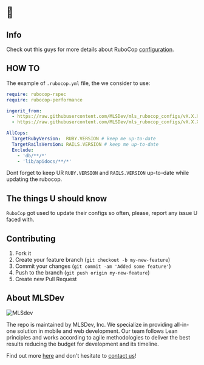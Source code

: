# 👋

## Info

Check out this guys for more details about RuboCop [configuration](https://rubocop.readthedocs.io/en/latest/configuration).

## HOW TO

The example of `.rubocop.yml` file, the we consider to use:

```yml
require: rubocop-rspec
require: rubocop-performance

ingerit_from:
  - https://raw.githubusercontent.com/MLSDev/mls_rubocop_configs/vX.X.X/.rubocop_general.yml
  - https://raw.githubusercontent.com/MLSDev/mls_rubocop_configs/vX.X.X/.rubocop_rspec.yml

AllCops:
  TargetRubyVersion:  RUBY.VERSION # keep me up-to-date
  TargetRailsVersion: RAILS.VERSION # keep me up-to-date
  Exclude:
    - 'db/**/*'
    - 'lib/apidocs/**/*'

```

Dont forget to keep UR `RUBY.VERSION` and `RAILS.VERSION` up-to-date while updating the rubocop.

## The things U should know

`RuboCop` got used to update their configs so often, please, report any issue U faced with. 

## Contributing

1. Fork it
2. Create your feature branch (`git checkout -b my-new-feature`)
3. Commit your changes (`git commit -am 'Added some feature'`)
4. Push to the branch (`git push origin my-new-feature`)
5. Create new Pull Request

## About MLSDev

![MLSdev][logo]

The repo is maintained by MLSDev, Inc. We specialize in providing all-in-one solution in mobile and web development. Our team follows Lean principles and works according to agile methodologies to deliver the best results reducing the budget for development and its timeline.

Find out more [here][mlsdev] and don't hesitate to [contact us][contact]!

[mlsdev]:  https://mlsdev.com
[contact]: https://mlsdev.com/contact_us
[logo]:    https://raw.githubusercontent.com/MLSDev/development-standards/master/mlsdev-logo.png "Mlsdev"
